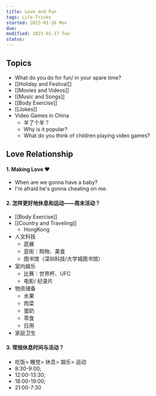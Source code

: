 ```yaml
---
title: Love and Fun
tags: Life-Tricks   
started: 2023-01-16 Mon
due: 
modified: 2023-01-17 Tue
status: 
---
```

## Topics
- What do you do for fun/ in your spare time?
- [[Holiday and Festival]]
- [[Movies and Videos]]
- [[Music and Songs]]
- [[Body Exercise]]
- [[Jokes]]
- Video Games in China
	- 羊了个羊？
	- Why is it popular?
	- What do you think of children playing video games?
## Love Relationship
#### 1. Making Love ❤
- When are we gonna have a baby?
- I'm afraid he's gonna cheating on me.
#### 2. 怎样更好地休息和运动——周末活动？
- [[Body Exercise]]
- [[Country and Traveling]]
	- HongKong
- 人文科技
	- 逛展
	- 逛街：购物、美食
	- 图书馆（深圳科技/大学城图书馆）
- 室内娱乐
	- 比赛：世界杯、UFC
	- 电影/ 纪录片
- 物资储备
	- 水果
	- 肉菜
	- 蛋奶
	- 零食
	- 日用
- 家庭卫生
#### 3. 常规休息时间与活动？
- 吃饭> 睡觉> 休息> 娱乐> 运动
- 8:30-9:00; 
- 12:00-13:30; 
- 18:00-19:00; 
- 21:00-7:30